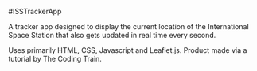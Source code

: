 #ISSTrackerApp

A tracker app designed to display the current location of the International Space Station that also gets updated in real time every second.

Uses primarily HTML, CSS, Javascript and Leaflet.js.
Product made via a tutorial by The Coding Train.